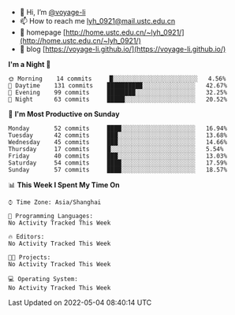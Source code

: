 - 👋 Hi, I’m [@voyage-li](https://github.com/voyage-li/)
- 📫 How to reach me [lyh_0921@mail.ustc.edu.cn](mailto:lyh_0921@mail.ustc.edu.cn)
- 👯 homepage [http://home.ustc.edu.cn/~lyh_0921/](http://home.ustc.edu.cn/~lyh_0921/)
- 🥤 blog [https://voyage-li.github.io/](https://voyage-li.github.io/)

<!--START_SECTION:waka-->
**I'm a Night 🦉** 

```text
🌞 Morning    14 commits     █░░░░░░░░░░░░░░░░░░░░░░░░   4.56% 
🌆 Daytime    131 commits    ██████████░░░░░░░░░░░░░░░   42.67% 
🌃 Evening    99 commits     ████████░░░░░░░░░░░░░░░░░   32.25% 
🌙 Night      63 commits     █████░░░░░░░░░░░░░░░░░░░░   20.52%

```
📅 **I'm Most Productive on Sunday** 

```text
Monday       52 commits     ████░░░░░░░░░░░░░░░░░░░░░   16.94% 
Tuesday      42 commits     ███░░░░░░░░░░░░░░░░░░░░░░   13.68% 
Wednesday    45 commits     ███░░░░░░░░░░░░░░░░░░░░░░   14.66% 
Thursday     17 commits     █░░░░░░░░░░░░░░░░░░░░░░░░   5.54% 
Friday       40 commits     ███░░░░░░░░░░░░░░░░░░░░░░   13.03% 
Saturday     54 commits     ████░░░░░░░░░░░░░░░░░░░░░   17.59% 
Sunday       57 commits     ████░░░░░░░░░░░░░░░░░░░░░   18.57%

```


📊 **This Week I Spent My Time On** 

```text
⌚︎ Time Zone: Asia/Shanghai

💬 Programming Languages: 
No Activity Tracked This Week

🔥 Editors: 
No Activity Tracked This Week

🐱‍💻 Projects: 
No Activity Tracked This Week

💻 Operating System: 
No Activity Tracked This Week

```


 Last Updated on 2022-05-04 08:40:14 UTC
<!--END_SECTION:waka-->
